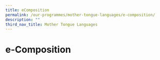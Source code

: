 ```yaml
---
title: eComposition
permalink: /our-programmes/mother-tongue-languages/e-composition/
description: ""
third_nav_title: Mother Tongue Languages
---
```

# **e-Composition**